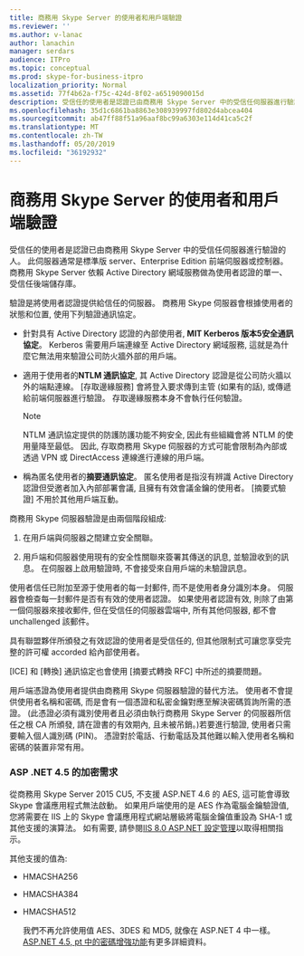 ```yaml
---
title: 商務用 Skype Server 的使用者和用戶端驗證
ms.reviewer: ''
ms.author: v-lanac
author: lanachin
manager: serdars
audience: ITPro
ms.topic: conceptual
ms.prod: skype-for-business-itpro
localization_priority: Normal
ms.assetid: 77f4b62a-f75c-424d-8f02-a6519090015d
description: 受信任的使用者是認證已由商務用 Skype Server 中的受信任伺服器進行驗證的人。 此伺服器通常是標準版 server、Enterprise Edition 前端伺服器或控制器。 商務用 Skype Server 依賴 Active Directory 網域服務做為使用者認證的單一、受信任後端儲存庫。
ms.openlocfilehash: 35d1c6861ba8863e308939997fd802d4abcea404
ms.sourcegitcommit: ab47ff88f51a96aaf8bc99a6303e114d41ca5c2f
ms.translationtype: MT
ms.contentlocale: zh-TW
ms.lasthandoff: 05/20/2019
ms.locfileid: "36192932"
---
```

# <a name="user-and-client-authentication-for-skype-for-business-server"></a>商務用 Skype Server 的使用者和用戶端驗證
 
受信任的使用者是認證已由商務用 Skype Server 中的受信任伺服器進行驗證的人。 此伺服器通常是標準版 server、Enterprise Edition 前端伺服器或控制器。 商務用 Skype Server 依賴 Active Directory 網域服務做為使用者認證的單一、受信任後端儲存庫。
  
驗證是將使用者認證提供給信任的伺服器。 商務用 Skype 伺服器會根據使用者的狀態和位置, 使用下列驗證通訊協定。
  
- 針對具有 Active Directory 認證的內部使用者, **MIT Kerberos 版本5安全通訊協定**。 Kerberos 需要用戶端連線至 Active Directory 網域服務, 這就是為什麼它無法用來驗證公司防火牆外部的用戶端。
    
- 適用于使用者的**NTLM 通訊協定**, 其 Active Directory 認證是從公司防火牆以外的端點連線。 [存取邊緣服務] 會將登入要求傳到主管 (如果有的話), 或傳遞給前端伺服器進行驗證。 存取邊緣服務本身不會執行任何驗證。
    
    > [!NOTE]
    > NTLM 通訊協定提供的防護防護功能不夠安全, 因此有些組織會將 NTLM 的使用量降至最低。 因此, 存取商務用 Skype 伺服器的方式可能會限制為內部或透過 VPN 或 DirectAccess 連線進行連線的用戶端。 
  
- 稱為匿名使用者的**摘要通訊協定**。 匿名使用者是指沒有辨識 Active Directory 認證但受邀者加入內部部署會議, 且擁有有效會議金鑰的使用者。 [摘要式驗證] 不用於其他用戶端互動。
    
商務用 Skype 伺服器驗證是由兩個階段組成:
  
1. 在用戶端與伺服器之間建立安全關聯。
    
2. 用戶端和伺服器使用現有的安全性關聯來簽署其傳送的訊息, 並驗證收到的訊息。 在伺服器上啟用驗證時, 不會接受來自用戶端的未驗證訊息。
    
使用者信任已附加至源于使用者的每一封郵件, 而不是使用者身分識別本身。 伺服器會檢查每一封郵件是否有有效的使用者認證。 如果使用者認證有效, 則除了由第一個伺服器來接收郵件, 但在受信任的伺服器雲端中, 所有其他伺服器, 都不會 unchallenged 該郵件。
  
具有聯盟夥伴所頒發之有效認證的使用者是受信任的, 但其他限制式可讓您享受完整的許可權 accorded 給內部使用者。
  
[ICE] 和 [轉換] 通訊協定也會使用 [摘要式轉換 RFC] 中所述的摘要問題。
  
用戶端憑證為使用者提供由商務用 Skype 伺服器驗證的替代方法。 使用者不會提供使用者名稱和密碼, 而是會有一個憑證和私密金鑰對應至解決密碼質詢所需的憑證。 (此憑證必須有識別使用者且必須由執行商務用 Skype Server 的伺服器所信任之根 CA 所頒發, 請在證書的有效期內, 且未被吊銷。)若要進行驗證, 使用者只需要輸入個人識別碼 (PIN)。 憑證對於電話、行動電話及其他難以輸入使用者名稱和密碼的裝置非常有用。
  
### <a name="cryptographic-requirements-due-to-asp-net-45"></a>ASP .NET 4.5 的加密需求 

從商務用 Skype Server 2015 CU5, 不支援 ASP.NET 4.6 的 AES, 這可能會導致 Skype 會議應用程式無法啟動。 如果用戶端使用的是 AES 作為電腦金鑰驗證值, 您將需要在 IIS 上的 Skype 會議應用程式網站層級將電腦金鑰值重設為 SHA-1 或其他支援的演算法。 如有需要, 請參閱[IIS 8.0 ASP.NET 設定管理](https://docs.microsoft.com/iis/get-started/whats-new-in-iis-8/iis-80-aspnet-configuration-management)以取得相關指示。
  
其他支援的值為:
  
- HMACSHA256
    
- HMACSHA384
    
- HMACSHA512
    
  我們不再允許使用值 AES、3DES 和 MD5, 就像在 ASP.NET 4 中一樣。 [ASP.NET 4.5, pt 中的密碼增強功能](https://blogs.msdn.microsoft.com/webdev/2012/10/23/cryptographic-improvements-in-asp-net-4-5-pt-2/)有更多詳細資料。
  
